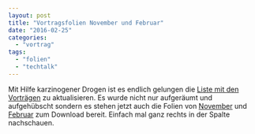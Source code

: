 ```yaml
---
layout: post
title: "Vortragsfolien November und Februar"
date: "2016-02-25"
categories: 
  - "vortrag"
tags: 
  - "folien"
  - "techtalk"
---
```


Mit Hilfe karzinogener Drogen ist es endlich gelungen die [Liste mit den Vorträgen](http://www.netz39.de/events/vortraege/) zu aktualisieren. Es wurde nicht nur aufgeräumt und aufgehübscht sondern es stehen jetzt auch die Folien von [November](http://www.netz39.de/2015/wiederholung-des-vortrags-zu-bildungsprojekten-in-suedamerika/) und [Februar](http://www.netz39.de/2016/techtalk-usability-von-digitalen-produkten/) zum Download bereit. Einfach mal ganz rechts in der Spalte nachschauen.
